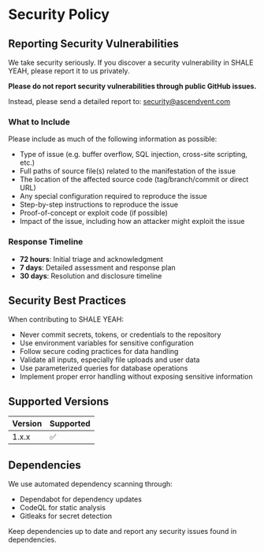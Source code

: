 # Security Policy

## Reporting Security Vulnerabilities

We take security seriously. If you discover a security vulnerability in SHALE YEAH, please report it to us privately.

**Please do not report security vulnerabilities through public GitHub issues.**

Instead, please send a detailed report to: security@ascendvent.com

### What to Include

Please include as much of the following information as possible:

- Type of issue (e.g. buffer overflow, SQL injection, cross-site scripting, etc.)
- Full paths of source file(s) related to the manifestation of the issue
- The location of the affected source code (tag/branch/commit or direct URL)
- Any special configuration required to reproduce the issue
- Step-by-step instructions to reproduce the issue
- Proof-of-concept or exploit code (if possible)
- Impact of the issue, including how an attacker might exploit the issue

### Response Timeline

- **72 hours**: Initial triage and acknowledgment
- **7 days**: Detailed assessment and response plan
- **30 days**: Resolution and disclosure timeline

## Security Best Practices

When contributing to SHALE YEAH:

- Never commit secrets, tokens, or credentials to the repository
- Use environment variables for sensitive configuration
- Follow secure coding practices for data handling
- Validate all inputs, especially file uploads and user data
- Use parameterized queries for database operations
- Implement proper error handling without exposing sensitive information

## Supported Versions

| Version | Supported          |
| ------- | ------------------ |
| 1.x.x   | :white_check_mark: |

## Dependencies

We use automated dependency scanning through:
- Dependabot for dependency updates
- CodeQL for static analysis
- Gitleaks for secret detection

Keep dependencies up to date and report any security issues found in dependencies.